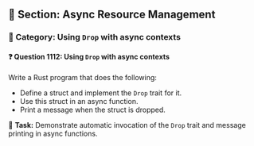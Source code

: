 ## 📘 Section: Async Resource Management  
### 🔹 Category: Using `Drop` with async contexts  
#### ❓ Question 1112: Using `Drop` with async contexts

Write a Rust program that does the following:

- Define a struct and implement the `Drop` trait for it.
- Use this struct in an async function.
- Print a message when the struct is dropped.

🔧 **Task:** Demonstrate automatic invocation of the `Drop` trait and message printing in async functions.
